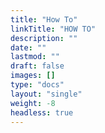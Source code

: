 ```yaml
---
title: "How To"
linkTitle: "HOW TO"
description: ""
date: ""
lastmod: ""
draft: false
images: []
type: "docs"
layout: "single"
weight: -8
headless: true
---
```

